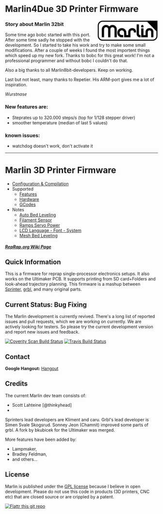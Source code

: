 # Marlin4Due 3D Printer Firmware
<img align="right" src="Documentation/Logo/Marlin%20Logo%20GitHub.png" />

### Story about Marlin 32bit
Some time ago bobc started with this port. After some time sadly he stopped with the development. So I started to take his work and try to make some small modifications. After a couple of weeks I found the most importent things which speed up my new fork. Thanks to bobc for this great work! I'm not a professional programmer and without bobc I couldn't do that.

Also a big thanks to all Marlin8bit-developers. Keep on working.

Last but not least, many thanks to Repetier. His ARM-port gives me a lot of inspiration.

*Wurstnase*

### New features are:
* Steprates up to 320.000 steps/s (top for 1/128 stepper driver)
* smoother temperature (median of last 5 values)
 
### known issues:
  * watchdog doesn't work, don't activate it

---
# Marlin 3D Printer Firmware
  * [Configuration & Compilation](/Documentation/Compilation.md)
  * Supported
    * [Features](/Documentation/Features.md)
    * [Hardware](/Documentation/Hardware.md)
    * [GCodes](/Documentation/GCodes.md)
  * Notes
    * [Auto Bed Leveling](/Documentation/BedLeveling.md)
    * [Filament Sensor](/Documentation/FilamentSensor.md)
    * [Ramps Servo Power](/Documentation/RampsServoPower.md)
    * [LCD Language - Font - System](Documentation/LCDLanguageFont.md)
    * [Mesh Bed Leveling](/Documentation/MeshBedLeveling.md)

##### [RepRap.org Wiki Page](http://reprap.org/wiki/Marlin)

## Quick Information

This is a firmware for reprap single-processor electronics setups.
It also works on the Ultimaker PCB. It supports printing from SD card+Folders and look-ahead trajectory planning.
This firmware is a mashup between [Sprinter](https://github.com/kliment/Sprinter), [grbl](https://github.com/simen/grbl), and many original parts.

## Current Status: Bug Fixing

The Marlin development is currently revived. There's a long list of reported issues and pull requests, which we are working on currently.
We are actively looking for testers. So please try the current development version and report new issues and feedback.

[![Coverity Scan Build Status](https://scan.coverity.com/projects/2224/badge.svg)](https://scan.coverity.com/projects/2224)
[![Travis Build Status](https://travis-ci.org/MarlinFirmware/Marlin.svg)](https://travis-ci.org/MarlinFirmware/Marlin)

## Contact

__Google Hangout:__ <a href="https://plus.google.com/hangouts/_/g2wp5duzb2y6ahikg6tmwao3kua" target="_blank">Hangout</a>

## Credits

The current Marlin dev team consists of:

 - Scott Lahteine [@thinkyhead]
 - 

Sprinters lead developers are Kliment and caru.
Grbl's lead developer is Simen Svale Skogsrud.
Sonney Jeon (Chamnit) improved some parts of grbl.
A fork by bkubicek for the Ultimaker was merged.

More features have been added by:
  - Lampmaker,
  - Bradley Feldman,
  - and others...

## License

Marlin is published under the [GPL license](/Documentation/COPYING.md) because I believe in open development.
Please do not use this code in products (3D printers, CNC etc) that are closed source or are crippled by a patent.

[![Flattr this git repo](http://api.flattr.com/button/flattr-badge-large.png)](https://flattr.com/submit/auto?user_id=ErikZalm&url=https://github.com/MarlinFirmware/Marlin&title=Marlin&language=&tags=github&category=software)
